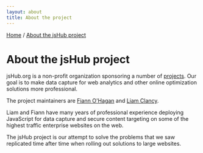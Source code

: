 ```yaml
---
layout: about
title: About the project
---
```


<p class="path noprint">
  <a class="pathentry" href="/">Home</a> 
  <span class="pathentry sep">/</span>
  <a class="pathentry" href="/about/">About the jsHub project</a> 
  <br style="clear: both" />
</p>


# About the jsHub project #

jsHub.org is a non-profit organization sponsoring a number of [projects](/projects/). Our goal is to make data capture for web analytics and other online optimization solutions more professional.

The project maintainers are [Fiann O'Hagan](mailto:fianno@jshub.org) and [Liam Clancy](mailto:liamc@jshub.org). 

Liam and Fiann have many years of professional experience deploying JavaScript for data capture and secure content targeting on some of the highest traffic enterprise websites on the web. 

The jsHub project is our attempt to solve the problems that we saw replicated time after time when rolling out solutions to large websites.